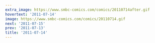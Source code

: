 ```yaml
---
extra_image: https://www.smbc-comics.com/comics/20110714after.gif
hovertext: '2011-07-14'
image: https://www.smbc-comics.com/comics/20110714.gif
next: '2011-07-15'
prev: '2011-07-13'
title: '2011-07-14'
---
```

